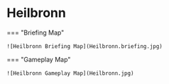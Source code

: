 # Heilbronn

=== "Briefing Map"

    ![Heilbronn Briefing Map](Heilbronn.briefing.jpg)

=== "Gameplay Map"

    ![Heilbronn Gameplay Map](Heilbronn.jpg)
